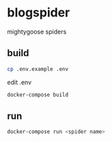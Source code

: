 # blogspider
mightygoose spiders


## build

```sh
cp .env.example .env
```

edit .env

```sh
docker-compose build
```

## run
```sh
docker-compose run <spider name>
```
